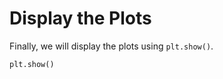 # Display the Plots

Finally, we will display the plots using `plt.show()`.

```python
plt.show()
```
